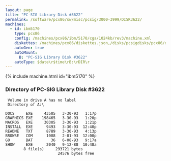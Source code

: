 ```yaml
---
layout: page
title: "PC-SIG Library Disk #3622"
permalink: /software/pcx86/sw/misc/pcsig/3000-3999/DISK3622/
machines:
  - id: ibm5170
    type: pcx86
    config: /machines/pcx86/ibm/5170/cga/1024kb/rev3/machine.xml
    diskettes: /machines/pcx86/diskettes.json,/disks/pcsigdisks/pcx86/diskettes.json
    autoGen: true
    autoMount:
      B: "PC-SIG Library Disk #3622"
    autoType: $date\r$time\rB:\rDIR\r
---
```


{% include machine.html id="ibm5170" %}

### Directory of PC-SIG Library Disk #3622

     Volume in drive A has no label
     Directory of A:\

    DOCS     EXE     43505   3-30-93   1:17p
    GRAPHICS EXE    198465   3-30-93   1:20p
    MACROS   EXE     30305   3-30-93   1:21p
    INSTALL  EXE      9493   3-30-93  12:40p
    README   TXT      8789   3-30-93   4:13p
    BROWSE   COM      1088   2-01-93  12:00p
    GO       BAT        36   6-08-93   9:17a
    SHOW     EXE      2040   9-12-88  10:48a
            8 file(s)     293721 bytes
                           24576 bytes free
